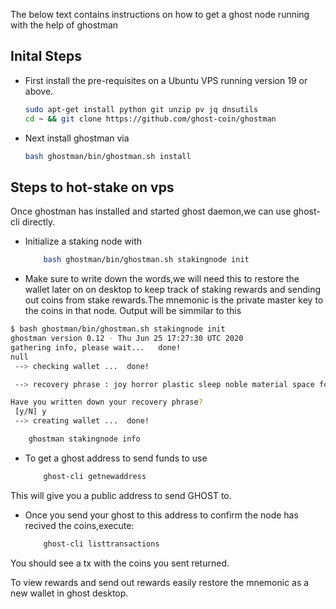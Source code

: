 The below text contains instructions on how to get a ghost node running with the help of ghostman
## Inital Steps
- First install the pre-requisites on a Ubuntu VPS running version 19 or above.
    ```bash
    sudo apt-get install python git unzip pv jq dnsutils
    cd ~ && git clone https://github.com/ghost-coin/ghostman
    ```
- Next install ghostman via
    ```bash
    bash ghostman/bin/ghostman.sh install
    ```
## Steps to hot-stake on vps
Once ghostman has installed and started ghost daemon,we can use ghost-cli directly.
- Initialize a staking node with
    ```bash
        bash ghostman/bin/ghostman.sh stakingnode init
    ```
- Make sure to write down the words,we will need this to restore the wallet later on on desktop to keep track of staking rewards and sending out coins from stake rewards.The mnemonic is the private master key to the coins in that node.
Output will be simmilar to this
```bash
$ bash ghostman/bin/ghostman.sh stakingnode init
ghostman version 0.12 - Thu Jun 25 17:27:30 UTC 2020
gathering info, please wait...   done!
null
 --> checking wallet ...  done!

 --> recovery phrase : joy horror plastic sleep noble material space foil swift wrist creek chicken soap return valley royal merry make force device brown skin grain remove

Have you written down your recovery phrase?
 [y/N] y
 --> creating wallet ...  done!

    ghostman stakingnode info

```
- To get a ghost address to send funds to use
    ```bash
        ghost-cli getnewaddress
    ```
This will give you a public address to send GHOST to.
- Once you send your ghost to this address to confirm the node has recived the coins,execute:
    ```bash
        ghost-cli listtransactions
    ```
You should see a tx with the coins you sent returned.

To view rewards and send out rewards easily restore the mnemonic as a new wallet in ghost desktop.
